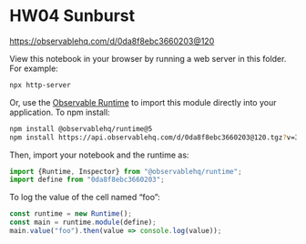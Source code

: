 # HW04 Sunburst

https://observablehq.com/d/0da8f8ebc3660203@120

View this notebook in your browser by running a web server in this folder. For
example:

~~~sh
npx http-server
~~~

Or, use the [Observable Runtime](https://github.com/observablehq/runtime) to
import this module directly into your application. To npm install:

~~~sh
npm install @observablehq/runtime@5
npm install https://api.observablehq.com/d/0da8f8ebc3660203@120.tgz?v=3
~~~

Then, import your notebook and the runtime as:

~~~js
import {Runtime, Inspector} from "@observablehq/runtime";
import define from "0da8f8ebc3660203";
~~~

To log the value of the cell named “foo”:

~~~js
const runtime = new Runtime();
const main = runtime.module(define);
main.value("foo").then(value => console.log(value));
~~~

